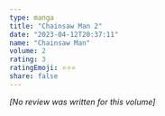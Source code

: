 ```yaml
---
type: manga
title: "Chainsaw Man 2"
date: "2023-04-12T20:37:11"
name: "Chainsaw Man"
volume: 2
rating: 3
ratingEmoji: ⭐️⭐️⭐️
share: false
---
```


_[No review was written for this volume]_
